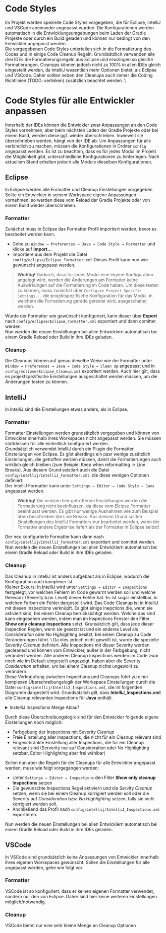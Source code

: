 # Code Styles
Im Projekt werden spezielle Code Styles vorgegeben, die für Eclipse, IntelliJ und VSCode aneinander angepasst wurden. Die Konfigurationen werden automatisch in die Entwicklungsumgebungen beim Laden der Gradle Projekte oder durch ein Build geladen und können nur bedingt von den Entwickler angepasst werden. \
Die vorgegebenen Code Styles unterteilen sich in die Formatierung des Codes und in einige Code Cleanup Regeln. Grundsätzlich verwenden alle drei IDEs die Formatierungsregeln aus Eclipse und erwzingen so gleiche Formatierungen. Cleanups können jedoch nicht zu 100% in allen IDEs gleich eingestellt werden, da IntelliJ wesentlich mehr Optionen bietet, als Eclipse und VSCode. Daher sollten neben den Cleanups auch immer die Coding Richtlinien (TODO: verlinken) zusätzlich beachtet werden. \

# Code Styles für alle Entwickler anpassen
Innerhalb der IDEs können die Entwickler zwar Anpassungen an den Code Styles vornehmen, aber beim nächsten Laden der Gradle Projekte oder bei einem Build, werden diese ggf. wieder überschrieben. Inwieweit sie überschrieben werden, hängt von der IDE ab. Um Anpassungen für alle verbindlich zu machen, müssen die Konfigurationen in Ordner `config` angepasst werden. Es ist zu beachten, dass es für jedes Modul im Projekt die Möglichkeit gibt, unterschiedliche Konfigurationen zu hinterlegen. Nach aktuellem Stand erhalten jedoch alle Module dieselben Konfigurationen.

## Eclipse
In Eclipse werden alle Formatter und Cleanup Einstellungen vorgegeben. Sollte ein Entwickler in seinem Workspace eigene Anpassungen vornehmen, so werden diese vom Reload der Gradle Projekte oder von einem Build wieder überschrieben.
### Formatter
Zunächst muss in Eclipse das Formatter Profil importiert werden, bevor es bearbeitet werden kann. 
* Gehe zu `Window → Preferences → Java → Code Style → Formatter` und klicke auf **Import...**
* Importiere aus dem Projekt die Datei `config/eclipse/Eclipse_Formatter.xml`
Dieses Profil kann nun wie gewünscht angepasst werden.
> **Wichtig!**
> Dadurch, dass für jedes Modul eine eigene Konfiguration angelegt wird, werden die Änderungen am Formatter keine Auswirkungen auf die Formatierung im Code haben. Um diese testen zu können, muss zunächst über `Configure Project Specific Settings...` die projektspezifische Konfiguration für das Modul, in welchem die Formatierung gerade getestet wird, ausgeschaltet werden.

Wurde der Formatter wie gewünscht konfiguriert, kann dieser über **Export** nach `config/eclipse/Eclipse_Formatter.xml` exportiert und dann comittet werden.\
Nun werden die neuen Einstellungen bei allen Entwicklern automatisch bei einem Gradle Reload oder Build in ihre IDEs geladen.

### Cleanup
Die Cleanups können auf genau dieselbe Weise wie der Formatter unter `Window → Preferences → Java → Code Style → Clean Up` angepasst und in `config/eclipse/Eclipse_Cleanup.xml` exportiert werden. Auch hier gilt, dass es projektspezifische Einstellungen ausgeschaltet werden müssen, um die Änderungen testen zu können.

## IntelliJ
In IntelliJ sind die Einstellungen etwas anders, als in Eclipse.
### Formatter
Formatter Einstellungen werden grundsätzlich vorgegeben und können von Entwickler innerhalb ihres Workspaces nicht angepasst werden. Sie müssen stattdessen für alle einheitlich konifguriert werden.\
Grundsätzlich verwendet IntelliJ durch ein Plugin die Formatter Einstellungen von Eclipse. Es gibt allerdings ein paar wenige zusätzlich Einstellungen, die getroffen werden müssen, damit die Formatierungen auch wirklich gleich bleiben (zum Beispiel Keep when reformatting → Line Breaks). Aus diesem Grund existiert auch die Datei `config/intellij/IntelliJ_Formatter.xml`, die diese wenigen Optionen definiert.\
Der IntelliJ Formatter kann unter `Settings → Editor → Code Style → Java` angepasst werden. 
> **Wichtig!** Die meisten hier getroffenen Einstellungen werden die Formatierung nicht beeinflussen, da diese vom Elcipse Formatter beeinflusst werden. Es gibt nur wenige Ausnahmen wie zum Beispiel oben beschrieben die Line Breaks. Aus diesem Grund sollten Einstellungen des IntelliJ Formatters nur bearbeitet werden, wenn der Formatter andere Ergebnise liefert als der Formatter in Eclipse selbst!

Der neu konfigurierte Formatter kann dann nach `config/intellij/IntelliJ_Formatter.xml` exportiert und comittet werden. \
Nun werden die neuen Einstellungen bei allen Entwicklern automatisch bei einem Gradle Reload oder Build in ihre IDEs geladen.

### Cleanup
Das Cleanup in IntelliJ ist anders aufgebaut als in Eclipse, wodurch die Konfiguration auch komplexer ist. \
Kleiner Exkurs: In IntelliJ wird unter `Settings → Editor → Inspections` festgelegt, vor welchen Fehlern im Code gewarnt werden soll und welche Relevanz (Severity bzw. Level) dieser Fehler hat. Es ist sogar einstellbar, in welchen Farben ein Fehler dargestellt wird. Das Code Cleanup ist in IntelliJ mit diesen Inspections verknüpft. Es gibt einige Inepctions die, wenn sie aktiviert sind, bei einem Cleanup berücksichtigt werden. Welche das sind kann eingesehen werden, indem man im Inspections Fenster den Filter **Show only cleanup Inspections** setzt. Grunsätzlich gilt, dass jede dieser Inspection Reglen, wenn sie gesetzt ist und ein anderes Level als *Consideration* oder *No Highlighting* besitzt, bei einem Cleanup zu Code Veränderungen führt. \ Da dies jedoch nicht gewollt ist, wurde die spezielle Severity *Cleanup* definiert. Alle Inspections mit dieser Severity werden gecleaned und können vom Entwickler, außer in der Farbgebung, nicht verändert werden. Alle anderen Cleanup Inspections werden im Code zwar noch wie im Default eingestellt angezeigt, haben aber die Severity *Cosideration* erhalten, um bei einem Cleanup nichts ungewollt zu verändern. \
Diese Verknüpfung zwischen Inspections und Cleanups führt zu einer komplexen Überschreibungslogik der Workspace Einstellungen durch die Datei `config/intellij/IntelliJ_Inspections.xml`, die im folgenden Diagramm dargestellt wird. Grundsätzlich gilt, dass **IntelliJ_Inspections.xml** alle Cleanup relevanten Inspections für **Java** enthält.

<details>
<summary>InstelliJ Inspections Merge Ablauf</summary>
<img src="https://github.com/user-attachments/assets/2d63894a-e776-4ad9-abe1-05d0c3ec5fca" />
</details>



Durch diese Überschreibungslogik sind für den Entwickler folgende eigene Einstellungen noch möglich:
* Farbgebung der Inspections mit Severity *Cleanup*
* Freie Einstellung aller Inspections, die nicht für ein Cleanup relevant sind
* Eingeschränkte Einstellung aller Inspections, die für ein Cleanup relevant sind (Serverity nur auf Consideration oder No Highlighting setzbar, Editor Highlighting aber frei wählbar)

Sollen nun aber die Regeln für die Cleanups für alle Entwickler angepasst werden, muss wie folgt vorgegangen werden:
* Unter `Settings → Editor → Inspections` den Filter **Show only cleanup Inspections** setzen
* Die gewünschte Inspections Regel aktiviern und die Servity *Cleanup* setzen, wenn sie bei einem Cleanup korrigiert werden soll oder die Severity auf *Consideration* bzw. *No Highlighting* setzen, falls sie nicht korrigiert werden soll.
* Anchließend das Profil nach `config/intellij/IntelliJ_Inspections.xml` exportieren.

Nun werden die neuen Einstellungen bei allen Entwicklern automatisch bei einem Gradle Reload oder Build in ihre IDEs geladen.

## VSCode
In VSCode sind grundsätzlich keine Anpassungen von Entwickler innerhalb ihres eigenen Workspaces gewünscht. Sollen die Einstellungen für alle angepasst werden, gehe wie folgt vor:

### Formatter
VSCode ist so konfiguriert, dass er keinen eigenen Formatter verwendet, sondern nur den von Eclipse. Daher sind hier keine weiteren Einstellungen möglich/notwendig.

### Cleanup
VSCode bietet nur eine sehr kleine Menge an Cleanup Optionen
